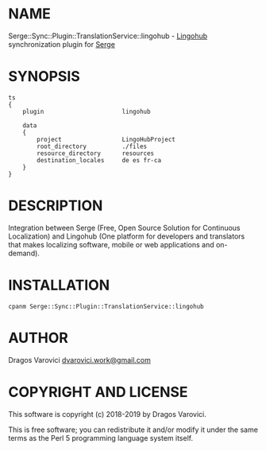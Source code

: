 # NAME

Serge::Sync::Plugin::TranslationService::lingohub - [Lingohub](https://www.lingohub.com) synchronization plugin for [Serge](https://serge.io/)

# SYNOPSIS

    ts
    {
        plugin                      lingohub

        data
        {
            project                 LingoHubProject
            root_directory          ./files
            resource_directory      resources
            destination_locales     de es fr-ca
        }
    }

# DESCRIPTION

Integration between Serge (Free, Open Source Solution for Continuous Localization) and Lingohub (One platform for developers and translators that makes localizing software, mobile or web applications and on-demand).

# INSTALLATION

    cpanm Serge::Sync::Plugin::TranslationService::lingohub

# AUTHOR

Dragos Varovici <dvarovici.work@gmail.com>

# COPYRIGHT AND LICENSE
This software is copyright (c) 2018-2019 by Dragos Varovici.

This is free software; you can redistribute it and/or modify it under
the same terms as the Perl 5 programming language system itself.
